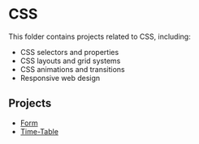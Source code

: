 # CSS

This folder contains projects related to CSS, including:

* CSS selectors and properties
* CSS layouts and grid systems
* CSS animations and transitions
* Responsive web design

## Projects

* [Form](Form\styles.css)
* [Time-Table](Time-Table\styles.css)